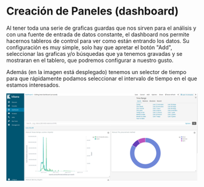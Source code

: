 # Creación de Paneles (dashboard)

Al tener toda una serie de graficas guardas que nos sirven para el análisis y con una fuente de entrada de datos constante, el dashboard nos permite hacernos tableros de control para ver como están entrando los datos. Su configuración es muy simple, solo hay que apretar el botón "Add", seleccionar las graficas y/o búsquedas que ya tenemos gravadas y se mostraran en el tablero, que podremos configurar a nuestro gusto. 

Además (en la imagen está desplegado) tenemos un selector de tiempo para que rápidamente podamos seleccionar el intervalo de tiempo en el que estamos interesados. 

!["Dashboard"](Dashboard.png "Dashboard")
